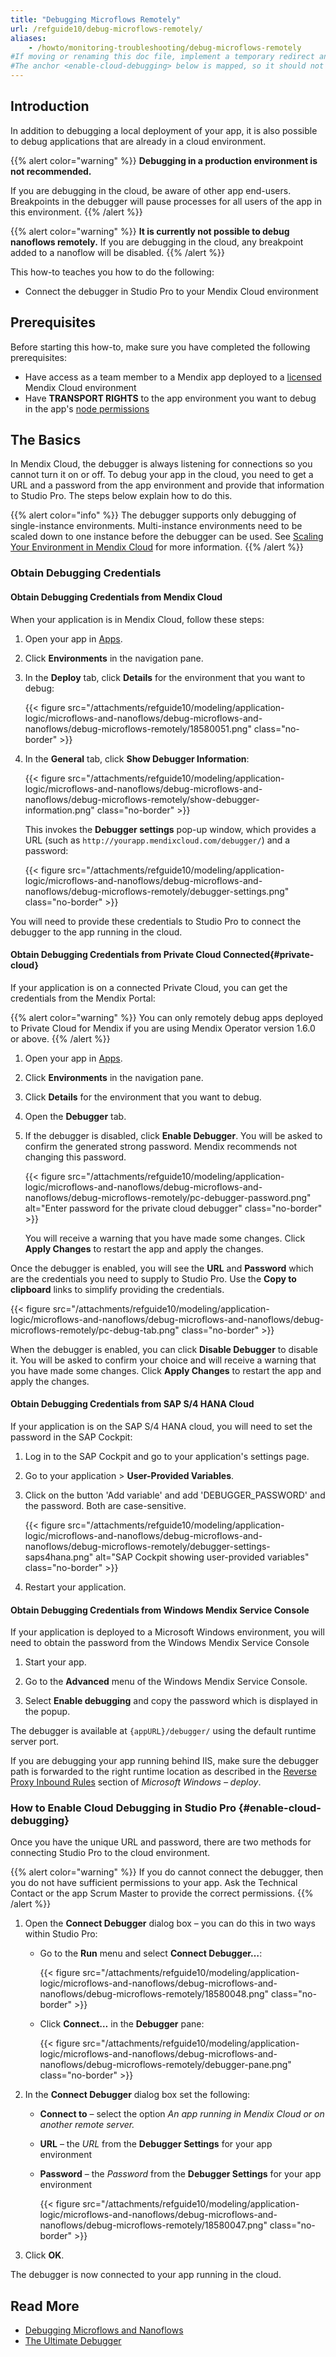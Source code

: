 ```yaml
---
title: "Debugging Microflows Remotely"
url: /refguide10/debug-microflows-remotely/
aliases:
    - /howto/monitoring-troubleshooting/debug-microflows-remotely
#If moving or renaming this doc file, implement a temporary redirect and let the respective team know they should update the URL in the product. See Mapping to Products for more details.
#The anchor <enable-cloud-debugging> below is mapped, so it should not be removed or changed.
---
```


## Introduction

In addition to debugging a local deployment of your app, it is also possible to debug applications that are already in a cloud environment.

{{% alert color="warning" %}}
**Debugging in a production environment is not recommended.**

If you are debugging in the cloud, be aware of other app end-users. Breakpoints in the debugger will pause processes for all users of the app in this environment.
{{% /alert %}}

{{% alert color="warning" %}}
**It is currently not possible to debug nanoflows remotely.** If you are debugging in the cloud, any breakpoint added to a nanoflow will be disabled.
{{% /alert %}}

This how-to teaches you how to do the following:

* Connect the debugger in Studio Pro to your Mendix Cloud environment

## Prerequisites

Before starting this how-to, make sure you have completed the following prerequisites:

* Have access as a team member to a Mendix app deployed to a [licensed](/developerportal/deploy/licensing-apps/) Mendix Cloud environment
* Have **TRANSPORT RIGHTS** to the app environment you want to debug in the app's [node permissions](/developerportal/deploy/node-permissions/)

## The Basics

In Mendix Cloud, the debugger is always listening for connections so you cannot turn it on or off. To debug your app in the cloud, you need to get a URL and a password from the app environment and provide that information to Studio Pro. The steps below explain how to do this.

{{% alert color="info" %}}
The debugger supports only debugging of single-instance environments. Multi-instance environments need to be scaled down to one instance before the debugger can be used. See [Scaling Your Environment in Mendix Cloud](/developerportal/deploy/scale-environment/) for more information.
{{% /alert %}}

### Obtain Debugging Credentials

#### Obtain Debugging Credentials from Mendix Cloud

When your application is in Mendix Cloud, follow these steps:

1. Open your app in [Apps](https://sprintr.home.mendix.com/).

2. Click **Environments** in the navigation pane.

3. In the **Deploy** tab, click **Details** for the environment that you want to debug:

    {{< figure src="/attachments/refguide10/modeling/application-logic/microflows-and-nanoflows/debug-microflows-and-nanoflows/debug-microflows-remotely/18580051.png" class="no-border" >}}

4. In the **General** tab, click **Show Debugger Information**:

    {{< figure src="/attachments/refguide10/modeling/application-logic/microflows-and-nanoflows/debug-microflows-and-nanoflows/debug-microflows-remotely/show-debugger-information.png" class="no-border" >}}

    This invokes the **Debugger settings** pop-up window, which provides a URL (such as `http://yourapp.mendixcloud.com/debugger/`) and a password:

    {{< figure src="/attachments/refguide10/modeling/application-logic/microflows-and-nanoflows/debug-microflows-and-nanoflows/debug-microflows-remotely/debugger-settings.png" class="no-border" >}}

You will need to provide these credentials to Studio Pro to connect the debugger to the app running in the cloud.

#### Obtain Debugging Credentials from Private Cloud Connected{#private-cloud}

If your application is on a connected Private Cloud, you can get the credentials from the Mendix Portal:

{{% alert color="warning" %}}
You can only remotely debug apps deployed to Private Cloud for Mendix if you are using Mendix Operator version 1.6.0 or above.
{{% /alert %}}

1. Open your app in [Apps](https://sprintr.home.mendix.com/).

2. Click **Environments** in the navigation pane.

3. Click **Details** for the environment that you want to debug.

4. Open the **Debugger** tab.

5. If the debugger is disabled, click **Enable Debugger**. You will be asked to confirm the generated strong password. Mendix recommends not changing this password.

    {{< figure src="/attachments/refguide10/modeling/application-logic/microflows-and-nanoflows/debug-microflows-and-nanoflows/debug-microflows-remotely/pc-debugger-password.png" alt="Enter password for the private cloud debugger" class="no-border" >}}

    You will receive a warning that you have made some changes. Click **Apply Changes** to restart the app and apply the changes.

Once the debugger is enabled, you will see the **URL** and **Password** which are the credentials you need to supply to Studio Pro. Use the **Copy to clipboard** links to simplify providing the credentials.

{{< figure src="/attachments/refguide10/modeling/application-logic/microflows-and-nanoflows/debug-microflows-and-nanoflows/debug-microflows-remotely/pc-debug-tab.png" class="no-border" >}}

When the debugger is enabled, you can click **Disable Debugger** to disable it. You will be asked to confirm your choice and will receive a warning that you have made some changes. Click **Apply Changes** to restart the app and apply the changes.

#### Obtain Debugging Credentials from SAP S/4 HANA Cloud

If your application is on the SAP S/4 HANA cloud, you will need to set the password in the SAP Cockpit:

1. Log in to the SAP Cockpit and go to your application's settings page.

2. Go to your application > **User-Provided Variables**.

3. Click on the button 'Add variable' and add 'DEBUGGER_PASSWORD' and the password. Both are case-sensitive.

    {{< figure src="/attachments/refguide10/modeling/application-logic/microflows-and-nanoflows/debug-microflows-and-nanoflows/debug-microflows-remotely/debugger-settings-saps4hana.png" alt="SAP Cockpit showing user-provided variables" class="no-border" >}}

4. Restart your application.

#### Obtain Debugging Credentials from Windows Mendix Service Console

If your application is deployed to a Microsoft Windows environment, you will need to obtain the password from the Windows Mendix Service Console

1. Start your app.

2. Go to the **Advanced** menu of the Windows Mendix Service Console.

3. Select **Enable debugging** and copy the password which is displayed in the popup.

The debugger is available at `{appURL}/debugger/` using the default runtime server port.

If you are debugging your app running behind IIS, make sure the debugger path is forwarded to the right runtime location as described in the [Reverse Proxy Inbound Rules](/developerportal/deploy/deploy-mendix-on-microsoft-windows/#reverse-proxy-rules) section of *Microsoft Windows – deploy*.

### How to Enable Cloud Debugging in Studio Pro {#enable-cloud-debugging}

Once you have the unique URL and password, there are two methods for connecting Studio Pro to the cloud environment. 

{{% alert color="warning" %}}
If you do cannot connect the debugger, then you do not have sufficient permissions to your app. Ask the Technical Contact or the app Scrum Master to provide the correct permissions.
{{% /alert %}}

1. Open the **Connect Debugger** dialog box – you can do this in two ways within Studio Pro:

    * Go to the **Run** menu and select **Connect Debugger…**:

        {{< figure src="/attachments/refguide10/modeling/application-logic/microflows-and-nanoflows/debug-microflows-and-nanoflows/debug-microflows-remotely/18580048.png" class="no-border" >}}
        
    * Click **Connect…** in the **Debugger** pane:

        {{< figure src="/attachments/refguide10/modeling/application-logic/microflows-and-nanoflows/debug-microflows-and-nanoflows/debug-microflows-remotely/debugger-pane.png" class="no-border" >}}

2. In the **Connect Debugger** dialog box set the following:

    * **Connect to** – select the option *An app running in Mendix Cloud or on another remote server.*
    * **URL** – the *URL* from the **Debugger Settings** for your app environment
    * **Password** – the *Password* from the **Debugger Settings** for your app environment

        {{< figure src="/attachments/refguide10/modeling/application-logic/microflows-and-nanoflows/debug-microflows-and-nanoflows/debug-microflows-remotely/18580047.png" class="no-border" >}}

3. Click **OK**.

The debugger is now connected to your app running in the cloud.

## Read More

* [Debugging Microflows and Nanoflows](/refguide10/debug-microflows-and-nanoflows/)
* [The Ultimate Debugger](https://www.mendix.com/tech-blog/the-ultimate-debugger/) 
